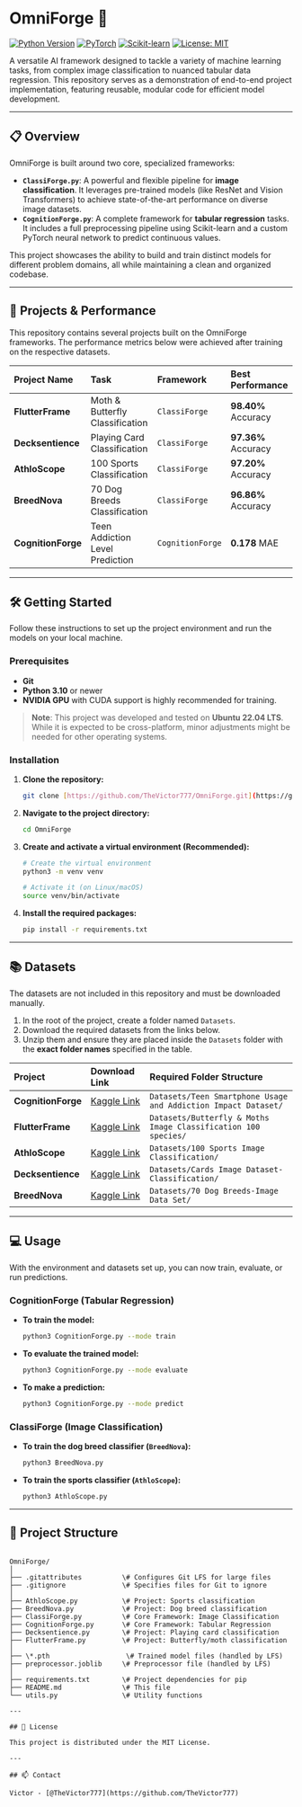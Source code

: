 # OmniForge 🤖

[![Python Version](https://img.shields.io/badge/Python-3.10%2B-blue.svg)](https://www.python.org/downloads/)
[![PyTorch](https://img.shields.io/badge/PyTorch-%23EE4C2C.svg?&logo=PyTorch&logoColor=white)](https://pytorch.org/)
[![Scikit-learn](https://img.shields.io/badge/scikit--learn-%23F7931E.svg?&logo=scikit-learn&logoColor=white)](https://scikit-learn.org/)
[![License: MIT](https://img.shields.io/badge/License-MIT-yellow.svg)](https://opensource.org/licenses/MIT)

A versatile AI framework designed to tackle a variety of machine learning tasks, from complex image classification to nuanced tabular data regression. This repository serves as a demonstration of end-to-end project implementation, featuring reusable, modular code for efficient model development.

---

## 📋 Overview

OmniForge is built around two core, specialized frameworks:

* **`ClassiForge.py`**: A powerful and flexible pipeline for **image classification**. It leverages pre-trained models (like ResNet and Vision Transformers) to achieve state-of-the-art performance on diverse image datasets.
* **`CognitionForge.py`**: A complete framework for **tabular regression** tasks. It includes a full preprocessing pipeline using Scikit-learn and a custom PyTorch neural network to predict continuous values.

This project showcases the ability to build and train distinct models for different problem domains, all while maintaining a clean and organized codebase.

---

## 🚀 Projects & Performance

This repository contains several projects built on the OmniForge frameworks. The performance metrics below were achieved after training on the respective datasets.

| Project Name | Task | Framework | Best Performance |
| :--- | :--- | :--- | :--- |
| **FlutterFrame** | Moth & Butterfly Classification | `ClassiForge` | **98.40%** Accuracy |
| **Decksentience** | Playing Card Classification | `ClassiForge` | **97.36%** Accuracy |
| **AthloScope** | 100 Sports Classification | `ClassiForge` | **97.20%** Accuracy |
| **BreedNova** | 70 Dog Breeds Classification | `ClassiForge` | **96.86%** Accuracy |
| **CognitionForge**| Teen Addiction Level Prediction | `CognitionForge` | **0.178** MAE |

---

## 🛠️ Getting Started

Follow these instructions to set up the project environment and run the models on your local machine.

### Prerequisites

* **Git**
* **Python 3.10** or newer
* **NVIDIA GPU** with CUDA support is highly recommended for training.

> **Note**: This project was developed and tested on **Ubuntu 22.04 LTS**. While it is expected to be cross-platform, minor adjustments might be needed for other operating systems.

### Installation

1.  **Clone the repository:**
    ```bash
    git clone [https://github.com/TheVictor777/OmniForge.git](https://github.com/TheVictor777/OmniForge.git)
    ```

2.  **Navigate to the project directory:**
    ```bash
    cd OmniForge
    ```

3.  **Create and activate a virtual environment (Recommended):**
    ```bash
    # Create the virtual environment
    python3 -m venv venv

    # Activate it (on Linux/macOS)
    source venv/bin/activate
    ```

4.  **Install the required packages:**
    ```bash
    pip install -r requirements.txt
    ```
---
## 📚 Datasets

The datasets are not included in this repository and must be downloaded manually.

1.  In the root of the project, create a folder named `Datasets`.
2.  Download the required datasets from the links below.
3.  Unzip them and ensure they are placed inside the `Datasets` folder with the **exact folder names** specified in the table.

| Project | Download Link | Required Folder Structure |
| :--- | :--- | :--- |
| **CognitionForge** | [Kaggle Link](https://www.kaggle.com/datasets/sumedh1507/teen-phone-addiction) | `Datasets/Teen Smartphone Usage and Addiction Impact Dataset/` |
| **FlutterFrame** | [Kaggle Link](https://www.kaggle.com/datasets/gpiosenka/butterfly-images40-species) | `Datasets/Butterfly & Moths Image Classification 100 species/` |
| **AthloScope** | [Kaggle Link](https://www.kaggle.com/datasets/gpiosenka/sports-classification) | `Datasets/100 Sports Image Classification/` |
| **Decksentience** | [Kaggle Link](https://www.kaggle.com/datasets/86dcbfae1396038cba359d58e258915afd32de7845fd29ef6a06158f80d3cce8) | `Datasets/Cards Image Dataset-Classification/` |
| **BreedNova** | [Kaggle Link](https://www.kaggle.com/datasets/gpiosenka/70-dog-breedsimage-data-set) | `Datasets/70 Dog Breeds-Image Data Set/` |

---
## 💻 Usage

With the environment and datasets set up, you can now train, evaluate, or run predictions.

### CognitionForge (Tabular Regression)

* **To train the model:**
    ```bash
    python3 CognitionForge.py --mode train
    ```

* **To evaluate the trained model:**
    ```bash
    python3 CognitionForge.py --mode evaluate
    ```

* **To make a prediction:**
    ```bash
    python3 CognitionForge.py --mode predict
    ```

### ClassiForge (Image Classification)

* **To train the dog breed classifier (`BreedNova`):**
    ```bash
    python3 BreedNova.py
    ```

* **To train the sports classifier (`AthloScope`):**
    ```bash
    python3 AthloScope.py
    ```
---
## 📂 Project Structure

````

OmniForge/
│
├── .gitattributes          \# Configures Git LFS for large files
├── .gitignore              \# Specifies files for Git to ignore
│
├── AthloScope.py           \# Project: Sports classification
├── BreedNova.py            \# Project: Dog breed classification
├── ClassiForge.py          \# Core Framework: Image Classification
├── CognitionForge.py       \# Core Framework: Tabular Regression
├── Decksentience.py        \# Project: Playing card classification
├── FlutterFrame.py         \# Project: Butterfly/moth classification
│
├── \*.pth                   \# Trained model files (handled by LFS)
├── preprocessor.joblib     \# Preprocessor file (handled by LFS)
│
├── requirements.txt        \# Project dependencies for pip
├── README.md               \# This file
└── utils.py                \# Utility functions

---

## 📄 License

This project is distributed under the MIT License.

---

## 📫 Contact

Victor - [@TheVictor777](https://github.com/TheVictor777)
